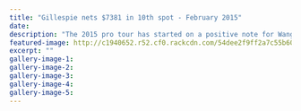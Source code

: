 ```yaml
---
title: "Gillespie nets $7381 in 10th spot - February 2015"
date: 
description: "The 2015 pro tour has started on a positive note for Wanganui expat Nick Gillespie and former WHS student, Wanganui Chronicle article 10 Feb 2015..."
featured-image: http://c1940652.r52.cf0.rackcdn.com/54dee2f9ff2a7c55b6002572/Golf,Nick-Gillespie.jpg
excerpt: ""
gallery-image-1: 
gallery-image-2: 
gallery-image-3: 
gallery-image-4: 
gallery-image-5: 
---
```

